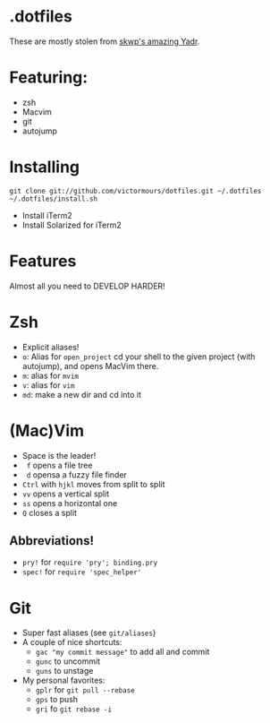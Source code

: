.dotfiles
===

These are mostly stolen from [skwp's amazing Yadr](https://github.com/skwp/dotfiles).

Featuring:
=
- zsh
- Macvim
- git
- autojump

Installing
===
```
git clone git://github.com/victormours/dotfiles.git ~/.dotfiles
~/.dotfiles/install.sh
```
- Install iTerm2
- Install Solarized for iTerm2


Features
===
Almost all you need to DEVELOP HARDER!

Zsh
===
- Explicit aliases!
- `o`: Alias for `open_project` cd your shell to the given project (with autojump), and opens MacVim there.
- `m`: alias for `mvim`
- `v`: alias for `vim`
- `md`: make a new dir and cd into it

(Mac)Vim
===
- Space is the leader!
- ` f` opens a file tree
- ` d` opensa a fuzzy file finder
- `Ctrl` with `hjkl` moves from split to split
- `vv` opens a vertical split
- `ss` opens a horizontal one
- `Q` closes a split

Abbreviations!
-
- `pry!` for `require 'pry'; binding.pry`
- `spec!` for `require 'spec_helper'`

Git
===
- Super fast aliases (see `git/aliases`)
- A couple of nice shortcuts:
  - `gac "my commit message"` to add all and commit
  - `gunc` to uncommit
  - `guns` to unstage
- My personal favorites:
  - `gplr` for `git pull --rebase`
  - `gps` to push
  - `gri` fo `git rebase -i`

